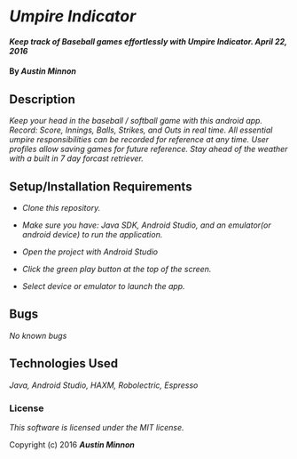 # _Umpire Indicator_

#### _Keep track of Baseball games effortlessly with Umpire Indicator. April 22, 2016_

#### By _**Austin Minnon**_

## Description

_Keep your head in the baseball / softball game with this android app. Record: Score, Innings, Balls, Strikes, and Outs in real time. All essential umpire responsibilities can be recorded for reference at any time. User profiles allow saving games for future reference. Stay ahead of the weather with a built in 7 day forcast retriever._

## Setup/Installation Requirements

* _Clone this repository._
* _Make sure you have: Java SDK, Android Studio, and an emulator(or android device) to run the application._

* _Open the project with Android Studio_
* _Click the green play button at the top of the screen._
* _Select device or emulator to launch the app._

## Bugs

_No known bugs_

## Technologies Used

_Java, Android Studio, HAXM, Robolectric, Espresso_

### License

_This software is licensed under the MIT license._

Copyright (c) 2016 _**Austin Minnon**_
